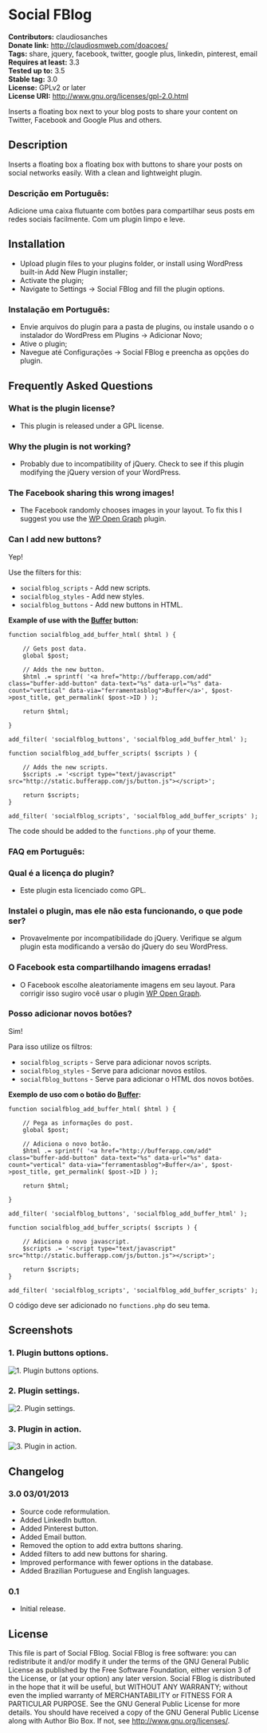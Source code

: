 # Social FBlog #
**Contributors:** claudiosanches  
**Donate link:** http://claudiosmweb.com/doacoes/  
**Tags:** share, jquery, facebook, twitter, google plus, linkedin, pinterest, email  
**Requires at least:** 3.3  
**Tested up to:** 3.5  
**Stable tag:** 3.0  
**License:** GPLv2 or later  
**License URI:** http://www.gnu.org/licenses/gpl-2.0.html  

Inserts a floating box next to your blog posts to share your content on Twitter, Facebook and Google Plus and others.

## Description ##

Inserts a floating box a floating box with buttons to share your posts on social networks easily.
With a clean and lightweight plugin.

### Descrição em Português: ###

Adicione uma caixa flutuante com botões para compartilhar seus posts em redes sociais facilmente.
Com um plugin limpo e leve.

## Installation ##

* Upload plugin files to your plugins folder, or install using WordPress built-in Add New Plugin installer;
* Activate the plugin;
* Navigate to Settings -> Social FBlog and fill the plugin options.

### Instalação em Português: ###

* Envie arquivos do plugin para a pasta de plugins, ou instale usando o o instalador do WordPress em Plugins -> Adicionar Novo;
* Ative o plugin;
* Navegue até Configurações -> Social FBlog e preencha as opções do plugin.

## Frequently Asked Questions ##

### What is the plugin license? ###

* This plugin is released under a GPL license.

### Why the plugin is not working? ###

* Probably due to incompatibility of jQuery. Check to see if this plugin modifying the jQuery version of your WordPress.

### The Facebook sharing this wrong images! ###

* The Facebook randomly chooses images in your layout. To fix this I suggest you use the [WP Open Graph](http://wordpress.org/extend/plugins/wp-open-graph/) plugin.

### Can I add new buttons? ###

Yep!

Use the filters for this:

* `socialfblog_scripts` - Add new scripts.
* `socialfblog_styles` - Add new styles.
* `socialfblog_buttons` - Add new buttons in HTML.

**Example of use with the [Buffer](http://bufferapp.com) button:**

    function socialfblog_add_buffer_html( $html ) {

        // Gets post data.
        global $post;

        // Adds the new button.
        $html .= sprintf( '<a href="http://bufferapp.com/add" class="buffer-add-button" data-text="%s" data-url="%s" data-count="vertical" data-via="ferramentasblog">Buffer</a>', $post->post_title, get_permalink( $post->ID ) );

        return $html;

    }

    add_filter( 'socialfblog_buttons', 'socialfblog_add_buffer_html' );

    function socialfblog_add_buffer_scripts( $scripts ) {

        // Adds the new scripts.
        $scripts .= '<script type="text/javascript" src="http://static.bufferapp.com/js/button.js"></script>';

        return $scripts;
    }

    add_filter( 'socialfblog_scripts', 'socialfblog_add_buffer_scripts' );

The code should be added to the `functions.php` of your theme.

### FAQ em Português: ###

### Qual é a licença do plugin? ###

* Este plugin esta licenciado como GPL.

### Instalei o plugin, mas ele não esta funcionando, o que pode ser? ###

* Provavelmente por incompatibilidade do jQuery. Verifique se algum plugin esta modificando a versão do jQuery do seu WordPress.

### O Facebook esta compartilhando imagens erradas! ###

* O Facebook escolhe aleatoriamente imagens em seu layout. Para corrigir isso sugiro você usar o plugin [WP Open Graph](http://wordpress.org/extend/plugins/wp-open-graph/).

### Posso adicionar novos botões? ###

Sim!

Para isso utilize os filtros:

* `socialfblog_scripts` - Serve para adicionar novos scripts.
* `socialfblog_styles` - Serve para adicionar novos estilos.
* `socialfblog_buttons` - Serve para adicionar o HTML dos novos botões.

**Exemplo de uso com o botão do [Buffer](http://bufferapp.com):**

    function socialfblog_add_buffer_html( $html ) {

        // Pega as informações do post.
        global $post;

        // Adiciona o novo botão.
        $html .= sprintf( '<a href="http://bufferapp.com/add" class="buffer-add-button" data-text="%s" data-url="%s" data-count="vertical" data-via="ferramentasblog">Buffer</a>', $post->post_title, get_permalink( $post->ID ) );

        return $html;

    }

    add_filter( 'socialfblog_buttons', 'socialfblog_add_buffer_html' );

    function socialfblog_add_buffer_scripts( $scripts ) {

        // Adiciona o novo javascript.
        $scripts .= '<script type="text/javascript" src="http://static.bufferapp.com/js/button.js"></script>';

        return $scripts;
    }

    add_filter( 'socialfblog_scripts', 'socialfblog_add_buffer_scripts' );

O código deve ser adicionado no `functions.php` do seu tema.

## Screenshots ##

### 1. Plugin buttons options. ###
![1. Plugin buttons options.](http://s.wordpress.org/extend/plugins/social-fblog/screenshot-1.png)

### 2. Plugin settings. ###
![2. Plugin settings.](http://s.wordpress.org/extend/plugins/social-fblog/screenshot-2.png)

### 3. Plugin in action. ###
![3. Plugin in action.](http://s.wordpress.org/extend/plugins/social-fblog/screenshot-3.png)


## Changelog ##

### 3.0 03/01/2013 ###

* Source code reformulation.
* Added LinkedIn button.
* Added Pinterest button.
* Added Email button.
* Removed the option to add extra buttons sharing.
* Added filters to add new buttons for sharing.
* Improved performance with fewer options in the database.
* Added Brazilian Portuguese and English languages.

### 0.1 ###

* Initial release.

## License ##

This file is part of Social FBlog.
Social FBlog is free software: you can redistribute it and/or modify it under the terms of the GNU General Public License as published
by the Free Software Foundation, either version 3 of the License, or (at your option) any later version.
Social FBlog is distributed in the hope that it will be useful, but WITHOUT ANY WARRANTY; without even the implied warranty of
MERCHANTABILITY or FITNESS FOR A PARTICULAR PURPOSE. See the GNU General Public License for more details.
You should have received a copy of the GNU General Public License along with Author Bio Box. If not, see <http://www.gnu.org/licenses/>.
